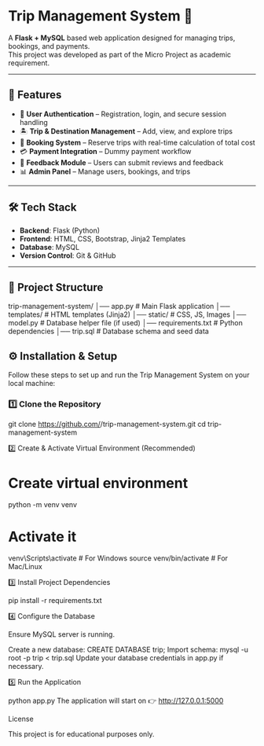 # Trip Management System 🧳

A **Flask + MySQL** based web application designed for managing trips, bookings, and payments.  
This project was developed as part of the Micro Project as academic requirement.

---

## 🚀 Features
- 🔐 **User Authentication** – Registration, login, and secure session handling  
- 🏝️ **Trip & Destination Management** – Add, view, and explore trips  
- 📅 **Booking System** – Reserve trips with real-time calculation of total cost  
- 💳 **Payment Integration** – Dummy payment workflow  
- 📝 **Feedback Module** – Users can submit reviews and feedback  
- 📊 **Admin Panel** – Manage users, bookings, and trips  

---

## 🛠️ Tech Stack
- **Backend**: Flask (Python)  
- **Frontend**: HTML, CSS, Bootstrap, Jinja2 Templates  
- **Database**: MySQL  
- **Version Control**: Git & GitHub  

---

## 📂 Project Structure

trip-management-system/
│── app.py # Main Flask application
│── templates/ # HTML templates (Jinja2)
│── static/ # CSS, JS, Images
│── model.py # Database helper file (if used)
│── requirements.txt # Python dependencies
│── trip.sql # Database schema and seed data

## ⚙️ Installation & Setup

Follow these steps to set up and run the Trip Management System on your local machine:

### 1️⃣ Clone the Repository

git clone https://github.com/<your-username>/trip-management-system.git
cd trip-management-system

2️⃣ Create & Activate Virtual Environment (Recommended)

# Create virtual environment
python -m venv venv

# Activate it
venv\Scripts\activate      # For Windows
source venv/bin/activate   # For Mac/Linux

3️⃣ Install Project Dependencies

pip install -r requirements.txt

4️⃣ Configure the Database

Ensure MySQL server is running.

Create a new database:
CREATE DATABASE trip;
Import schema:
mysql -u root -p trip < trip.sql
Update your database credentials in app.py if necessary.

5️⃣ Run the Application

python app.py
The application will start on 👉 http://127.0.0.1:5000

License

This project is for educational purposes only.
